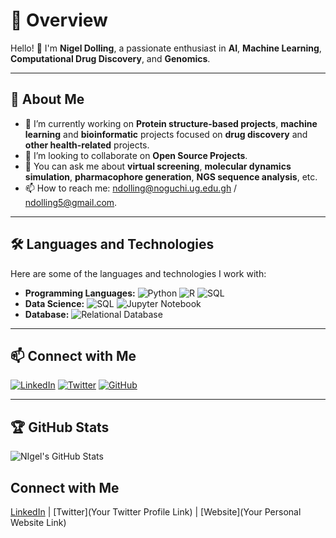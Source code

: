 # 🌟 Overview

Hello! 👋 I'm **Nigel Dolling**, a passionate enthusiast in **AI**, **Machine Learning**, **Computational Drug Discovery**, and **Genomics**.

---

## 📖 About Me

- 🔭 I’m currently working on **Protein structure-based projects**, **machine learning** and **bioinformatic** projects focused on **drug discovery** and **other health-related** projects.
- 👯 I’m looking to collaborate on **Open Source Projects**.
- 💬 You can ask me about **virtual screening**, **molecular dynamics simulation**, **pharmacophore generation**, **NGS sequence analysis**, etc.
- 📫 How to reach me: [ndolling@noguchi.ug.edu.gh](mailto:ndolling@noguchi.ug.edu.gh) / [ndolling5@gmail.com](mailto:ndolling5@gmail.com).

---

## 🛠️ Languages and Technologies

Here are some of the languages and technologies I work with:

- **Programming Languages:** ![Python](https://img.shields.io/badge/-Python-3776AB?style=flat-square&logo=python&logoColor=white) ![R](https://img.shields.io/badge/-R-276DC3?style=flat-square&logo=r&logoColor=white) ![SQL](https://img.shields.io/badge/-SQL-4479A1?style=flat-square&logo=postgresql&logoColor=white)
- **Data Science:** ![SQL](https://img.shields.io/badge/-SQL-4479A1?style=flat-square&logo=postgresql&logoColor=white) ![Jupyter Notebook](https://img.shields.io/badge/-Jupyter%20Notebook-F37626?style=flat-square&logo=jupyter&logoColor=white)
- **Database:** ![Relational Database](https://img.shields.io/badge/-Relational%20Database-4DB33D?style=flat-square&logo=postgresql&logoColor=white)


---


## 📫 Connect with Me

[![LinkedIn](https://img.shields.io/badge/-LinkedIn-0A66C2?style=flat-square&logo=LinkedIn&logoColor=white)](https://www.linkedin.com/in/your-linkedin-profile)
[![Twitter](https://img.shields.io/badge/-Twitter-1DA1F2?style=flat-square&logo=twitter&logoColor=white)](https://twitter.com/your-twitter-profile)
[![GitHub](https://img.shields.io/badge/-GitHub-181717?style=flat-square&logo=github&logoColor=white)](https://github.com/your-github-profile)

---

## 🏆 GitHub Stats

![NIgel's GitHub Stats](https://github-readme-stats.vercel.app/api?username=NigelDolling&show_icons=true)

## Connect with Me

[LinkedIn](https://www.linkedin.com/in/nigel-dolling/) | [Twitter](Your Twitter Profile Link) | [Website](Your Personal Website Link)
